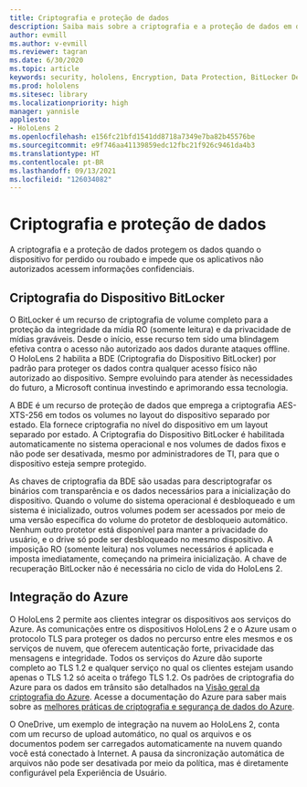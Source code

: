 ```yaml
---
title: Criptografia e proteção de dados
description: Saiba mais sobre a criptografia e a proteção de dados em dispositivos HoloLens 2, incluindo a integração ao BitLocker e ao Azure.
author: evmill
ms.author: v-evmill
ms.reviewer: tagran
ms.date: 6/30/2020
ms.topic: article
keywords: security, hololens, Encryption, Data Protection, BitLocker Device, BitLocker, bitlocker, bitlocker encryption, azure integration,
ms.prod: hololens
ms.sitesec: library
ms.localizationpriority: high
manager: yannisle
appliesto:
- HoloLens 2
ms.openlocfilehash: e156fc21bfd1541dd8718a7349e7ba82b45576be
ms.sourcegitcommit: e9f746aa41139859edc12fbc21f926c9461da4b3
ms.translationtype: HT
ms.contentlocale: pt-BR
ms.lasthandoff: 09/13/2021
ms.locfileid: "126034082"
---
```

# <a name="encryption-and-data-protection"></a>Criptografia e proteção de dados

A criptografia e a proteção de dados protegem os dados quando o dispositivo for perdido ou roubado e impede que os aplicativos não autorizados acessem informações confidenciais.

## <a name="bitlocker-device-encryption"></a>Criptografia do Dispositivo BitLocker

O BitLocker é um recurso de criptografia de volume completo para a proteção da integridade da mídia RO (somente leitura) e da privacidade de mídias graváveis.  Desde o início, esse recurso tem sido uma blindagem efetiva contra o acesso não autorizado aos dados durante ataques offline. O HoloLens 2 habilita a BDE (Criptografia do Dispositivo BitLocker) por padrão para proteger os dados contra qualquer acesso físico não autorizado ao dispositivo. Sempre evoluindo para atender às necessidades do futuro, a Microsoft continua investindo e aprimorando essa tecnologia.

A BDE é um recurso de proteção de dados que emprega a criptografia AES-XTS-256 em todos os volumes no layout do dispositivo separado por estado. Ela fornece criptografia no nível do dispositivo em um layout separado por estado. A Criptografia do Dispositivo BitLocker é habilitada automaticamente no sistema operacional e nos volumes de dados fixos e não pode ser desativada, mesmo por administradores de TI, para que o dispositivo esteja sempre protegido.

As chaves de criptografia da BDE são usadas para descriptografar os binários com transparência e os dados necessários para a inicialização do dispositivo. Quando o volume do sistema operacional é desbloqueado e um sistema é inicializado, outros volumes podem ser acessados por meio de uma versão específica do volume do protetor de desbloqueio automático. Nenhum outro protetor está disponível para manter a privacidade do usuário, e o drive só pode ser desbloqueado no mesmo dispositivo. A imposição RO (somente leitura) nos volumes necessários é aplicada e imposta imediatamente, começando na primeira inicialização. A chave de recuperação BitLocker não é necessária no ciclo de vida do HoloLens 2.

## <a name="azure-integration"></a>Integração do Azure 

O HoloLens 2 permite aos clientes integrar os dispositivos aos serviços do Azure. As comunicações entre os dispositivos HoloLens 2 e o Azure usam o protocolo TLS para proteger os dados no percurso entre eles mesmos e os serviços de nuvem, que oferecem autenticação forte, privacidade das mensagens e integridade. Todos os serviços do Azure dão suporte completo ao TLS 1.2 e qualquer serviço no qual os clientes estejam usando apenas o TLS 1.2 só aceita o tráfego TLS 1.2. Os padrões de criptografia do Azure para os dados em trânsito são detalhados na [Visão geral da criptografia do Azure](/azure/security/fundamentals/encryption-overview). Acesse a documentação do Azure para saber mais sobre as [melhores práticas de criptografia e segurança de dados do Azure](/azure/security/fundamentals/data-encryption-best-practices). 

O OneDrive, um exemplo de integração na nuvem ao HoloLens 2, conta com um recurso de upload automático, no qual os arquivos e os documentos podem ser carregados automaticamente na nuvem quando você está conectado à Internet. A pausa da sincronização automática de arquivos não pode ser desativada por meio da política, mas é diretamente configurável pela Experiência de Usuário. 
